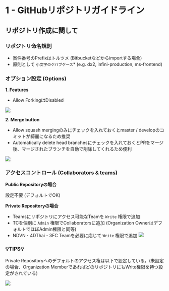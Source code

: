 # 1 - GitHubリポジトリガイドライン

## リポジトリ作成に関して

### リポジトリ命名規則

- 案件番号のPrefixはトルツメ (Bitbucketなどからimportする場合)
- 原則として `小文字のケバブケース`* (e.g. dx2, infini-production, ms-frontend)

### オプション設定 (Options)

**1. Features**

- Allow ForkingはDisabled

![](https://paper-attachments.dropbox.com/s_DEFD74B03744E445DF4463E84A3E0750A54F20348801396CDC651088D5C76423_1571977396774_+2019-10-25+12.18.56.png)


**2. Merge button**

- Allow squash mergingのみにチェックを入れておくとmaster / developのコミットが綺麗になるため推奨
- Automatically delete head branchesにチェックを入れておくとPRをマージ後、マージされたブランチを自動で削除してくれるため便利

![](https://paper-attachments.dropbox.com/s_DEFD74B03744E445DF4463E84A3E0750A54F20348801396CDC651088D5C76423_1571977427645_+2019-10-25+12.19.04.png)

### アクセスコントロール  (Collaborators & teams)

**Public Repositoryの場合**

設定不要 (デフォルトでOK)

**Private Repositoryの場合**

- Teamsにリポジトリにアクセス可能なTeamを `Write` 権限で追加
- TCを個別に `Admin` 権限でCollaboratorsに追加 (Organization OwnerはデフォルトでほぼAdmin権限と同等)
- NDVN・4DThai・3FC Teamを必要に応じて `Write` 権限で追加
![](https://paper-attachments.dropbox.com/s_DEFD74B03744E445DF4463E84A3E0750A54F20348801396CDC651088D5C76423_1572424495529_+2019-10-30+17.34.01.png)

### 💡TIPS💡
Private Repositoryへのデフォルトのアクセス権は以下で設定している。(未設定の場合、Organization MemberであればどのリポジトリにもWrite権限を持つ設定がされている)

![](https://paper-attachments.dropbox.com/s_DEFD74B03744E445DF4463E84A3E0750A54F20348801396CDC651088D5C76423_1571994945089_+2019-10-25+18.15.32.png)